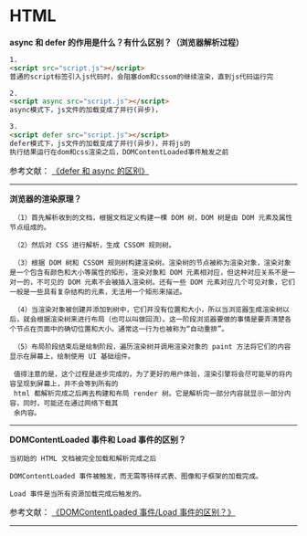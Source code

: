# HTML

**async 和 defer 的作用是什么？有什么区别？（浏览器解析过程）**

```html
1.
<script src="script.js"></script>
普通的script标签引入js代码时，会阻塞dom和cssom的继续渲染，直到js代码运行完
```

```html
2.
<script async src="script.js"></script>
async模式下，js文件的加载变成了并行(异步)，
```

```html
3.
<script defer src="script.js"></script>
defer模式下，js文件的加载变成了并行(异步)，并将js的
执行结果运行在dom和css渲染之后，DOMContentLoaded事件触发之前
```

参考文献： [《defer 和 async 的区别》](https://segmentfault.com/q/1010000000640869)

---

**浏览器的渲染原理？**

```
 （1）首先解析收到的文档，根据文档定义构建一棵 DOM 树，DOM 树是由 DOM 元素及属性节点组成的。

 （2）然后对 CSS 进行解析，生成 CSSOM 规则树。

 （3）根据 DOM 树和 CSSOM 规则树构建渲染树。渲染树的节点被称为渲染对象，渲染对象是一个包含有颜色和大小等属性的矩形，渲染对象和 DOM 元素相对应，但这种对应关系不是一对一的，不可见的 DOM 元素不会被插入渲染树。还有一些 DOM 元素对应几个可见对象，它们一般是一些具有复杂结构的元素，无法用一个矩形来描述。

 （4）当渲染对象被创建并添加到树中，它们并没有位置和大小，所以当浏览器生成渲染树以后，就会根据渲染树来进行布局（也可以叫做回流）。这一阶段浏览器要做的事情是要弄清楚各个节点在页面中的确切位置和大小。通常这一行为也被称为“自动重排”。

 （5）布局阶段结束后是绘制阶段，遍历渲染树并调用渲染对象的 paint 方法将它们的内容显示在屏幕上，绘制使用 UI 基础组件。

 值得注意的是，这个过程是逐步完成的，为了更好的用户体验，渲染引擎将会尽可能早的将内容呈现到屏幕上，并不会等到所有的
 html 都解析完成之后再去构建和布局 render 树。它是解析完一部分内容就显示一部分内容，同时，可能还在通过网络下载其
 余内容。
```

---

**DOMContentLoaded 事件和 Load 事件的区别？**

```
当初始的 HTML 文档被完全加载和解析完成之后

DOMContentLoaded 事件被触发，而无需等待样式表、图像和子框架的加载完成。

Load 事件是当所有资源加载完成后触发的。
```


参考文献： [《DOMContentLoaded 事件/Load 事件的区别？》](https://www.jianshu.com/p/ca8dae435a2c)

---
